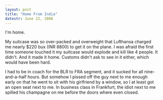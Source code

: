 ```yaml
---
layout: post
title: "Home From India"
datestr: June 21, 2008
---
```


I'm home.

My suitcase was so over-packed and overweight that Lufthansa charged me nearly $220 bux (INR 8800) to get it on the plane.  I was afraid the first time someone touched it my suitcase would explode and kill like 4 people.  It didn't.  And it made it home.  Customs didn't ask to see in it either, which would have been hard.

I had to be in coach for the BLR to FRA segment, and it sucked for all nine-and-a-half hours.  But somehow I pissed off the guy next to me enough early on that he went to sit with his girlfriend by a window, so I at least got an open seat next to me.  In business class in Frankfurt, the idiot next to me spilled his champagne on me before the doors where even closed.

